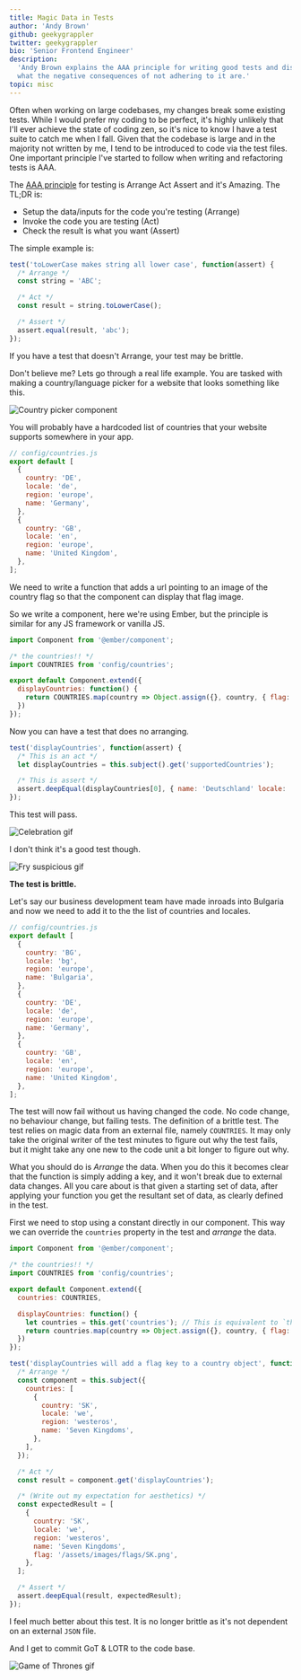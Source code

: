 ```yaml
---
title: Magic Data in Tests
author: 'Andy Brown'
github: geekygrappler
twitter: geekygrappler
bio: 'Senior Frontend Engineer'
description:
  'Andy Brown explains the AAA principle for writing good tests and discusses
  what the negative consequences of not adhering to it are.'
topic: misc
---
```


Often when working on large codebases, my changes break some existing tests.
While I would prefer my coding to be perfect, it's highly unlikely that I'll
ever achieve the state of coding zen, so it's nice to know I have a test suite
to catch me when I fall. Given that the codebase is large and in the majority
not written by me, I tend to be introduced to code via the test files. One
important principle I've started to follow when writing and refactoring tests is
AAA.

<!--break-->

The [AAA principle](http://wiki.c2.com/?ArrangeActAssert) for testing is Arrange
Act Assert and it's Amazing. The TL;DR is:

- Setup the data/inputs for the code you're testing (Arrange)
- Invoke the code you are testing (Act)
- Check the result is what you want (Assert)

The simple example is:

```js
test('toLowerCase makes string all lower case', function(assert) {
  /* Arrange */
  const string = 'ABC';

  /* Act */
  const result = string.toLowerCase();

  /* Assert */
  assert.equal(result, 'abc');
});
```

If you have a test that doesn't Arrange, your test may be brittle.

Don't believe me? Lets go through a real life example. You are tasked with
making a country/language picker for a website that looks something like this.

![Country picker component](/assets/images/posts/2017-09-25-magic-test-data/tl-country-picker.png)

You will probably have a hardcoded list of countries that your website supports
somewhere in your app.

```js
// config/countries.js
export default [
  {
    country: 'DE',
    locale: 'de',
    region: 'europe',
    name: 'Germany',
  },
  {
    country: 'GB',
    locale: 'en',
    region: 'europe',
    name: 'United Kingdom',
  },
];
```

We need to write a function that adds a url pointing to an image of the country
flag so that the component can display that flag image.

So we write a component, here we're using Ember, but the principle is similar
for any JS framework or vanilla JS.

```js
import Component from '@ember/component';

/* the countries!! */
import COUNTRIES from 'config/countries';

export default Component.extend({
  displayCountries: function() {
    return COUNTRIES.map(country => Object.assign({}, country, { flag: `/assets/images/flags/${country.country}.png` }));
  })
});
```

Now you can have a test that does no arranging.

```js
test('displayCountries', function(assert) {
  /* This is an act */
  let displayCountries = this.subject().get('supportedCountries');

  /* This is assert */
  assert.deepEqual(displayCountries[0], { name: 'Deutschland' locale: 'de', country: 'DE', region: 'europe', flag: '/assets/images/flags/DE.png' });
});
```

This test will pass.

![Celebration gif](/assets/images/posts/2017-09-25-magic-test-data/celebrate.gif)

I don't think it's a good test though.

![Fry suspicious gif](/assets/images/posts/2017-09-25-magic-test-data/fry.gif)

<strong>The test is brittle.</strong>

Let's say our business development team have made inroads into Bulgaria and now
we need to add it to the the list of countries and locales.

```js
// config/countries.js
export default [
  {
    country: 'BG',
    locale: 'bg',
    region: 'europe',
    name: 'Bulgaria',
  },
  {
    country: 'DE',
    locale: 'de',
    region: 'europe',
    name: 'Germany',
  },
  {
    country: 'GB',
    locale: 'en',
    region: 'europe',
    name: 'United Kingdom',
  },
];
```

The test will now fail without us having changed the code. No code change, no
behaviour change, but failing tests. The definition of a brittle test. The test
relies on magic data from an external file, namely `COUNTRIES`. It may only take
the original writer of the test minutes to figure out why the test fails, but it
might take any one new to the code unit a bit longer to figure out why.

What you should do is _Arrange_ the data. When you do this it becomes clear that
the function is simply adding a key, and it won't break due to external data
changes. All you care about is that given a starting set of data, after applying
your function you get the resultant set of data, as clearly defined in the test.

First we need to stop using a constant directly in our component. This way we
can override the `countries` property in the test and _arrange_ the data.

```js
import Component from '@ember/component';

/* the countries!! */
import COUNTRIES from 'config/countries';

export default Component.extend({
  countries: COUNTRIES,

  displayCountries: function() {
    let countries = this.get('countries'); // This is equivalent to `this.countries` but for Ember objects.
    return countries.map(country => Object.assign({}, country, { flag: `/assets/images/flags/${country.country}.png` }));
  })
});
```

```js
test('displayCountries will add a flag key to a country object', function(assert) {
  /* Arrange */
  const component = this.subject({
    countries: [
      {
        country: 'SK',
        locale: 'we',
        region: 'westeros',
        name: 'Seven Kingdoms',
      },
    ],
  });

  /* Act */
  const result = component.get('displayCountries');

  /* (Write out my expectation for aesthetics) */
  const expectedResult = [
    {
      country: 'SK',
      locale: 'we',
      region: 'westeros',
      name: 'Seven Kingdoms',
      flag: '/assets/images/flags/SK.png',
    },
  ];

  /* Assert */
  assert.deepEqual(result, expectedResult);
});
```

I feel much better about this test. It is no longer brittle as it's not
dependent on an external `JSON` file.

And I get to commit GoT & LOTR to the code base.

![Game of Thrones gif](/assets/images/posts/2017-09-25-magic-test-data/GoT.gif)
